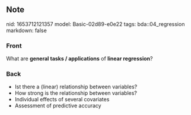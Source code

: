 ## Note
nid: 1653712121357
model: Basic-02d89-e0e22
tags: bda::04_regression
markdown: false

### Front
What are <b>general tasks / applications</b> of <b>linear
regression</b>?

### Back
<ul>
  <li>Ist there a (linear) relationship between variables?
  <li>How strong is the relationship between variables?
  <li>Individual effects of several covariates
  <li>Assessment of predictive accuracy
</ul>
